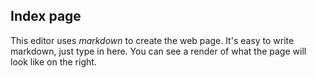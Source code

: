 ## Index page

This editor uses *markdown* to create the web page. It's easy to write markdown, just type in here. You can see a render of what the page will look like on the right.
